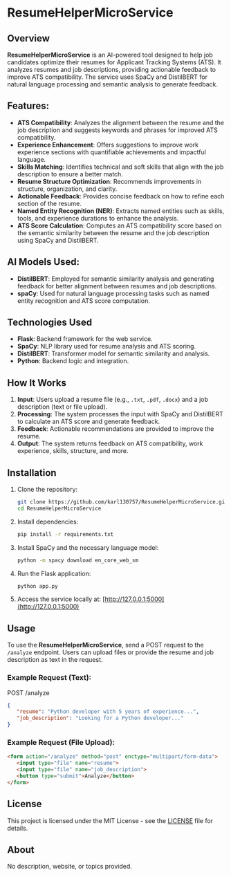 
# ResumeHelperMicroService

## Overview
**ResumeHelperMicroService** is an AI-powered tool designed to help job candidates optimize their resumes for Applicant Tracking Systems (ATS). It analyzes resumes and job descriptions, providing actionable feedback to improve ATS compatibility. The service uses SpaCy and DistilBERT for natural language processing and semantic analysis to generate feedback.

## Features:
- **ATS Compatibility**: Analyzes the alignment between the resume and the job description and suggests keywords and phrases for improved ATS compatibility.
- **Experience Enhancement**: Offers suggestions to improve work experience sections with quantifiable achievements and impactful language.
- **Skills Matching**: Identifies technical and soft skills that align with the job description to ensure a better match.
- **Resume Structure Optimization**: Recommends improvements in structure, organization, and clarity.
- **Actionable Feedback**: Provides concise feedback on how to refine each section of the resume.
- **Named Entity Recognition (NER)**: Extracts named entities such as skills, tools, and experience durations to enhance the analysis.
- **ATS Score Calculation**: Computes an ATS compatibility score based on the semantic similarity between the resume and the job description using SpaCy and DistilBERT.

## AI Models Used:
- **DistilBERT**: Employed for semantic similarity analysis and generating feedback for better alignment between resumes and job descriptions.
- **spaCy**: Used for natural language processing tasks such as named entity recognition and ATS score computation.

## Technologies Used
- **Flask**: Backend framework for the web service.
- **SpaCy**: NLP library used for resume analysis and ATS scoring.
- **DistilBERT**: Transformer model for semantic similarity and analysis.
- **Python**: Backend logic and integration.

## How It Works
1. **Input**: Users upload a resume file (e.g., `.txt`, `.pdf`, `.docx`) and a job description (text or file upload).
2. **Processing**: The system processes the input with SpaCy and DistilBERT to calculate an ATS score and generate feedback.
3. **Feedback**: Actionable recommendations are provided to improve the resume.
4. **Output**: The system returns feedback on ATS compatibility, work experience, skills, structure, and more.

## Installation
1. Clone the repository:
    ```bash
    git clone https://github.com/karl130757/ResumeHelperMicroService.git
    cd ResumeHelperMicroService
    ```
2. Install dependencies:
    ```bash
    pip install -r requirements.txt
    ```
3. Install SpaCy and the necessary language model:
    ```bash
    python -m spacy download en_core_web_sm
    ```
4. Run the Flask application:
    ```bash
    python app.py
    ```
5. Access the service locally at: [http://127.0.0.1:5000](http://127.0.0.1:5000)

## Usage
To use the **ResumeHelperMicroService**, send a POST request to the `/analyze` endpoint. Users can upload files or provide the resume and job description as text in the request.

### Example Request (Text):
POST /analyze
```json
{
   "resume": "Python developer with 5 years of experience...",
   "job_description": "Looking for a Python developer..."
}
```

### Example Request (File Upload):
```html
<form action="/analyze" method="post" enctype="multipart/form-data">
   <input type="file" name="resume">
   <input type="file" name="job_description">
   <button type="submit">Analyze</button>
</form>
```

## License
This project is licensed under the MIT License - see the [LICENSE](LICENSE) file for details.

## About
No description, website, or topics provided.
